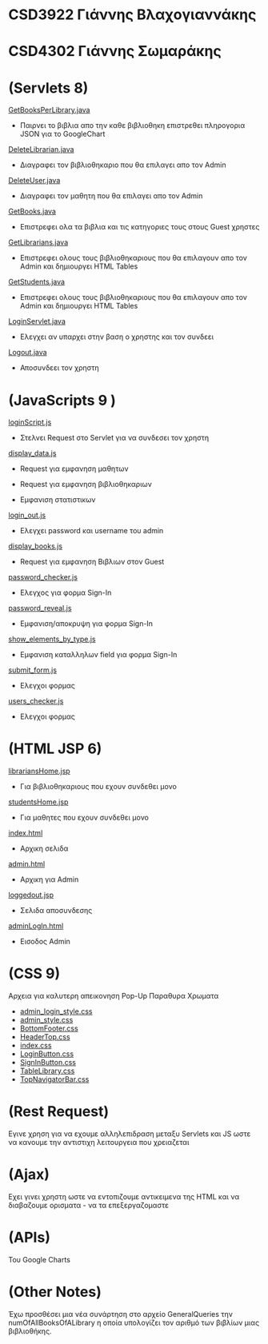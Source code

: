 CSD3922 Γιάννης Βλαχογιαννάκης
==
CSD4302 Γιάννης Σωμαράκης
==



(Servlets 8)
==

[GetBooksPerLibrary.java](..%2Fjava%2Fservlets%2FGetBooksPerLibrary.java)

- Παιρνει το βιβλια απο την καθε βιβλιοθηκη επιστρεθει πληρογορια JSON για το GoogleChart

[DeleteLibrarian.java](..%2Fjava%2Fservlets%2FDeleteLibrarian.java)

- Διαγραφει τον βιβλιοθηκαριο που θα επιλαγει απο τον Admin

[DeleteUser.java](..%2Fjava%2Fservlets%2FDeleteUser.java)

- Διαγραφει τον μαθητη που θα επιλαγει απο τον Admin

[GetBooks.java](..%2Fjava%2Fservlets%2FGetBooks.java)

- Επιστρεφει ολα τα βιβλια και τις κατηγοριες τους στους Guest χρηστες

[GetLibrarians.java](..%2Fjava%2Fservlets%2FGetLibrarians.java)

- Επιστρεφει ολους τους βιβλιοθηκαριους που θα επιλαγουν απο τον Admin και δημιουργει HTML Tables

[GetStudents.java](..%2Fjava%2Fservlets%2FGetStudents.java)

- Επιστρεφει ολους τους βιβλιοθηκαριους που θα επιλαγουν απο τον Admin και δημιουργει HTML Tables

[LoginServlet.java](..%2Fjava%2Fservlets%2FLoginServlet.java)

- Ελεγχει αν υπαρχει στην βαση ο χρηστης και τον συνδεει

[Logout.java](..%2Fjava%2Fservlets%2FLogout.java)

- Αποσυνδεει τον χρηστη

(JavaScripts 9 )
==

[loginScript.js](js%2FLogin%2FloginScript.js)

- Στελνει Request στο Servlet για να συνδεσει τον χρηστη

[display_data.js](js%2Fadmin%2Fdisplay_data.js)

- Request για εμφανηση μαθητων

- Request για εμφανηση βιβλιοθηκαριων

- Εμφανιση στατιστικων

[login_out.js](js%2Fadmin%2Fusers_data_on_admin.js)

- Ελεγχει password και username του admin

[display_books.js](js%2FBooks%2FDisplay_books.js)

- Request για εμφανηση Βιβλιων στον Guest

[password_checker.js](js%2FForm%2Fpassword_checker.js)

- Ελεγχος για φορμα Sign-In

[password_reveal.js](js%2FForm%2Fpassword_reveal.js)

- Εμφανιση/αποκρυψη για φορμα Sign-In

[show_elements_by_type.js](js%2FForm%2Fshow_elements_by_type.js)

- Εμφανιση καταλληλων field για φορμα Sign-In

[submit_form.js](js%2FForm%2Fsubmit_form.js)

- Ελεγχοι φορμας

[users_checker.js](js%2FForm%2Fusers_checker.js)

- Ελεγχοι φορμας

(HTML JSP 6)
==

[librariansHome.jsp](librariansHome.jsp)

- Για βιβλιοθηκαριους που εχουν συνδεθει μονο

[studentsHome.jsp](studentsHome.jsp)

- Για μαθητες που εχουν συνδεθει μονο

[index.html](index.html)

- Αρχικη σελιδα

[admin.html](admin.html)

- Αρχικη για Admin

[loggedout.jsp](loggedout.jsp)

- Σελιδα αποσυνδεσης

[adminLogIn.html](adminLogIn.html)

- Εισοδος Admin

(CSS 9)
==
Αρχεια για καλυτερη απεικονηση
Pop-Up Παραθυρα
Χρωματα

- [admin_login_style.css](css%2Fadmin_login_style.css)
- [admin_style.css](css%2Fadmin_style.css)
- [BottomFooter.css](css%2FBottomFooter.css)
- [HeaderTop.css](css%2FHeaderTop.css)
- [index.css](css%2Findex.css)
- [LoginButton.css](css%2FLoginButton.css)
- [SignInButton.css](css%2FSignInButton.css)
- [TableLibrary.css](css%2FTableLibrary.css)
- [TopNavigatorBar.css](css%2FTopNavigatorBar.css)

(Rest Request)
==

Εγινε χρηση για να εχουμε αλληλεπιδραση μεταξυ Servlets και JS ωστε να κανουμε την αντιστιχη λειτουργεια που χρειαζεται

(Ajax)
==

Εχει γινει χρηστη ωστε να εντοπιζουμε αντικειμενα της HTML και να διαβαζουμε ορισματα - να τα επεξεργαζομαστε

(APIs)
==

Του Google Charts

(Other Notes)
==

Έχω προσθέσει μια νέα συνάρτηση στο αρχείο GeneralQueries την numOfAllBooksOfALibrary η οποία υπολογίζει τον αριθμό των βιβλίων μιας βιβλιοθήκης.

